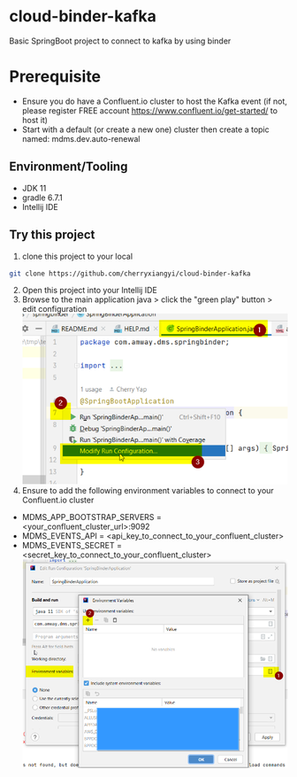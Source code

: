 # cloud-binder-kafka
Basic SpringBoot project to connect to kafka by using binder

# Prerequisite 
- Ensure you do have a Confluent.io cluster to host the Kafka event (if not, please register FREE account https://www.confluent.io/get-started/ to host it)
- Start with a default (or create a new one) cluster then create a topic named: mdms.dev.auto-renewal

## Environment/Tooling
- JDK 11
- gradle 6.7.1
- Intellij IDE

## Try this project
1. clone this project to your local 
```BASH
git clone https://github.com/cherryxiangyi/cloud-binder-kafka
```
2. Open this project into your Intellij IDE
3. Browse to the main application java > click the "green play" button > edit configuration
![alt text](https://github.com/cherryxiangyi/cloud-binder-kafka/blob/main/img/startSpringBoot.png?raw=true)
4. Ensure to add the following environment variables to connect to your Confluent.io cluster
- MDMS_APP_BOOTSTRAP_SERVERS = <your_confluent_cluster_url>:9092
- MDMS_EVENTS_API = <api_key_to_connect_to_your_confluent_cluster>
- MDMS_EVENTS_SECRET = <secret_key_to_connect_to_your_confluent_cluster>
![alt text](https://github.com/cherryxiangyi/cloud-binder-kafka/blob/main/img/envVariables.png?raw=true)

